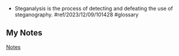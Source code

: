 - Steganalysis is the process of detecting and defeating the use of steganography. #ref/2023/12/09/101428 #glossary
## My Notes
[Notes](mynotes/steganalysis-notes.md)
